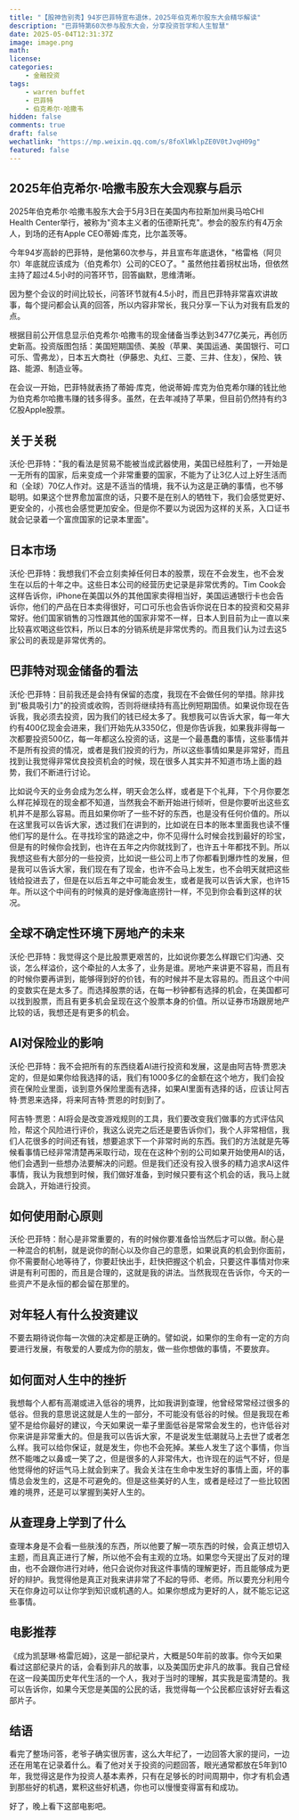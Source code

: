 ```yaml
---
title: "【股神告别秀】94岁巴菲特宣布退休，2025年伯克希尔股东大会精华解读"
description: "巴菲特第60次参与股东大会，分享投资哲学和人生智慧"
date: 2025-05-04T12:31:37Z
image: image.png
math: 
license: 
categories:
    - 金融投资
tags:
    - warren buffet
    - 巴菲特
    - 伯克希尔·哈撒韦
hidden: false
comments: true
draft: false
wechatlink: "https://mp.weixin.qq.com/s/8foXlWklpZE0V0tJvqH09g"
featured: false
---
```


## 2025年伯克希尔·哈撒韦股东大会观察与启示

2025年伯克希尔·哈撒韦股东大会于5月3日在美国内布拉斯加州奥马哈CHI Health Center举行，被称为"资本主义者的伍德斯托克"。参会的股东约有4万余人，到场的还有Apple CEO蒂姆·库克，比尔盖茨等。

今年94岁高龄的巴菲特，是他第60次参与，并且宣布年底退休，"格雷格（阿贝尔）年底就应该成为（伯克希尔）公司的CEO了。" 虽然他拄着拐杖出场，但依然主持了超过4.5小时的问答环节，回答幽默，思维清晰。

因为整个会议的时间比较长，问答环节就有4.5小时，而且巴菲特非常喜欢讲故事，每个提问都会认真的回答，所以内容非常长，我只分享一下认为对我有启发的点。

根据目前公开信息显示伯克希尔·哈撒韦的现金储备当季达到3477亿美元，再创历史新高。投资版图包括：美国短期国债、美股（苹果、美国运通、美国银行、可口可乐、雪弗龙），日本五大商社（伊藤忠、丸红、三菱、三井、住友），保险、铁路、能源、制造业等。

在会议一开始，巴菲特就表扬了蒂姆·库克，他说蒂姆·库克为伯克希尔赚的钱比他为伯克希尔哈撒韦赚的钱多得多。虽然，在去年减持了苹果，但目前仍然持有约3亿股Apple股票。

## 关于关税

沃伦·巴菲特："我的看法是贸易不能被当成武器使用，美国已经胜利了，一开始是一无所有的国家，后来变成一个非常重要的国家，不能为了让3亿人过上好生活而和（全球）70亿人作对。这是不适当的情境，我不认为这是正确的事情，也不够聪明。如果这个世界愈加富庶的话，只要不是在别人的牺牲下，我们会感觉更好、更安全的，小孩也会感觉更加安全。但是你不要以为说因为这样的关系，入口证书就会记录着一个富庶国家的记录本里面"。

## 日本市场

沃伦·巴菲特：我想我们不会立刻卖掉任何日本的股票，现在不会发生，也不会发生在以后的十年之中。这些日本公司的经营历史记录是非常优秀的。Tim Cook会这样告诉你，iPhone在美国以外的其他国家卖得相当好，美国运通银行卡也会告诉你，他们的产品在日本卖得很好，可口可乐也会告诉你说在日本的投资和交易非常好。他们国家销售的习性跟其他的国家非常不一样，日本人到目前为止一直以来比较喜欢喝这些饮料，所以日本的分销系统是非常优秀的。而且我们认为过去这5家公司的表现是非常优秀的。

## 巴菲特对现金储备的看法

沃伦·巴菲特：目前我还是会持有保留的态度，我现在不会做任何的举措。除非找到"极具吸引力"的投资或收购，否则将继续持有高比例短期国债。如果说你现在告诉我，我必须去投资，因为我们的钱已经太多了。我想我可以告诉大家，每一年大约有400亿现金会进来，我们开始先从3350亿，但是你告诉我，如果我非得每一次都要投资500亿，每一年都这么投资的话，这是一个最愚蠢的事情，这些事情并不是所有投资的情况，或者是我们投资的行为，所以这些事情如果是非常好，而且找到让我觉得非常优良投资机会的时候，现在很多人其实并不知道市场上面的趋势，我们不断进行讨论。

比如说今天的业务会成为怎么样，明天会怎么样，或者是下个礼拜，下个月你要怎么样花掉现在的现金都不知道，当然我会不断开始进行倾听，但是你要听出这些玄机并不是那么容易。而且如果你听了一些不好的东西，也是没有任何价值的。所以在这里我可以告诉大家，透过我们在讲到的，比如说在日本的账本里面我也读不懂他们写的是什么。在寻找珍宝的路途之中，你不见得什么时候会找到最好的珍宝，但是有的时候你会找到，也许在五年之内你就找到了，也许五十年都找不到。所以我想这些有大部分的一些投资，比如说一些公司上市了你都看到爆炸性的发展，但是我可以告诉大家，我们现在有了现金，也许不会马上发生，也不会明天就把这些钱给投进去了，但是在以后五年之中可能会发生，或者是我可以告诉大家，也许15年。所以这个中间有的时候真的是好像海底捞针一样，不见到你会看到这样的状况。

## 全球不确定性环境下房地产的未来

沃伦·巴菲特：我觉得这个是比股票更艰苦的，比如说你要怎么样跟它们沟通、交谈，怎么样溢价，这个牵扯的人太多了，业务是谁。房地产来讲更不容易，而且有的时候你要再讲到，能够得到好的价钱，有的时候并不是太容易的。而且这个中间的变数实在是太多了。而选择股票的话，在每一秒钟都有选择的机会，在美国都可以找到股票，而且有更多机会呈现在这个股票本身的价值。所以证券市场跟房地产比较的话，我想还是有更多的机会。

## AI对保险业的影响

沃伦·巴菲特：我不会把所有的东西绕着AI进行投资和发展，这是由阿吉特·贾恩决定的，但是如果你给我选择的话，我们有1000多亿的金额在这个地方，我们会投资在保险业里面，谈到意外保险里面有选择，如果AI里面有选择的话，应该让阿吉特·贾恩来选择，将来阿吉特·贾恩的时刻到了。

阿吉特·贾恩：AI将会是改变游戏规则的工具，我们要改变我们做事的方式评估风险，帮这个风险进行评价，我这么说完之后还是要告诉你们，我个人非常相信，我们人花很多的时间还有钱，想要追求下一个非常时尚的东西。我们的方法就是先等候看事情已经非常清楚再采取行动，现在在这种个别的公司如果开始使用AI的话，他们会遇到一些想办法要解决的问题。但是我们还没有投入很多的精力追求AI这件事情，我认为我想到时候，我们做好准备，到时候只要有这个机会的话，我马上就会跳入，开始进行投资。

## 如何使用耐心原则

沃伦·巴菲特：耐心是非常重要的，有的时候你要准备恰当然后才可以做。耐心是一种混合的机制，就是说你的耐心以及你自己的意愿，如果说真的机会到你面前，你不需要耐心地等待了，你要赶快出手，赶快把握这个机会，只要这件事情对你来讲是有利可图的，而且是合理的，这就是我的讲法。当然我现在告诉你，今天的一些资产不是永恒的都会留在那里的。

## 对年轻人有什么投资建议

不要去期待说你每一次做的决定都是正确的。譬如说，如果你的生命有一定的方向要进行发展，有敬爱的人要成为你的朋友，做一些你想做的事情，不要放弃。

## 如何面对人生中的挫折

我想每个人都有高潮或进入低谷的境界，比如我讲到查理，他曾经常常经过很多的低谷。但我的意思说这就是人生的一部分，不可能没有低谷的时候。但是我现在希望不是给你最好的建议，今天如果说一辈子里面低谷是常常会发生的，也许低谷对你来讲是非常重大的。但是我可以告诉大家，不是说发生低潮就马上去世了或者怎么样。我可以给你保证，就是发生，你也不会死掉。某些人发生了这个事情，你当然不能嗤之以鼻或一笑了之，但是很多的人非常伟大，也许现在的运气不好，但是他觉得他的好运气马上就会到来了。我会关注在生命中发生好的事情上面，坏的事情总会发生的，这是不可避免的。但是这些美好的人生，或者是经过了一些比较困难的境界，还是可以掌握到美好人生的。

## 从查理身上学到了什么

查理本身是不会看一些肤浅的东西，所以他要了解一项东西的时候，会真正想切入主题，而且真正进行了解，所以他不会有主观的立场。如果您今天提出了反对的理由，也不会跟你进行对峙，他只会说你对我这件事情的理解更好，而且能够成为更好的辩护。我觉得他是真正对我来讲非常了不起的导师、老师。所以要充分利用今天在你身边可以让你学到知识或机遇的人。如果你想成为更好的人，就不能忘记这些事情。

## 电影推荐

《成为凯瑟琳·格雷厄姆》，这是一部纪录片，大概是50年前的故事。你今天如果看过这部纪录片的话，会看到非凡的故事，以及美国历史非凡的故事。我自己曾经在这一段美国历史年代生活的一个人，我对于当时的理解，其实我是蛮清楚的。我可以告诉你，如果今天您是美国的公民的话，我觉得每一个公民都应该好好去看这部片子。

## 结语

看完了整场问答，老爷子确实很厉害，这么大年纪了，一边回答大家的提问，一边还在用笔在记录着什么。看了他对关于投资的问题回答，眼光通常都放在5年到10年，我觉得这是作为投资人基本素养，只有在足够长的时间周期中，你才有机会遇到那些好的机遇，累积这些好机遇，你也可以慢慢变得富有和成功。

好了，晚上看下这部电影吧。

